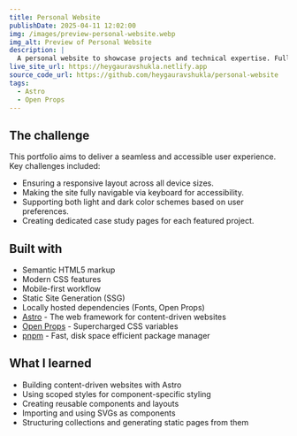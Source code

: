 ```yaml
---
title: Personal Website
publishDate: 2025-04-11 12:02:00
img: /images/preview-personal-website.webp
img_alt: Preview of Personal Website
description: |
  A personal website to showcase projects and technical expertise. Fully responsive and accessible, with light/dark mode support.
live_site_url: https://heygauravshukla.netlify.app
source_code_url: https://github.com/heygauravshukla/personal-website
tags:
  - Astro
  - Open Props
---
```


## The challenge

This portfolio aims to deliver a seamless and accessible user experience. Key challenges included:

- Ensuring a responsive layout across all device sizes.
- Making the site fully navigable via keyboard for accessibility.
- Supporting both light and dark color schemes based on user preferences.
- Creating dedicated case study pages for each featured project.

## Built with

- Semantic HTML5 markup
- Modern CSS features
- Mobile-first workflow
- Static Site Generation (SSG)
- Locally hosted dependencies (Fonts, Open Props)
- [Astro](https://astro.build) - The web framework for content-driven websites
- [Open Props](https://open-props.style) - Supercharged CSS variables
- [pnpm](https://pnpm.io) - Fast, disk space efficient package manager

## What I learned

- Building content-driven websites with Astro
- Using scoped styles for component-specific styling
- Creating reusable components and layouts
- Importing and using SVGs as components
- Structuring collections and generating static pages from them
